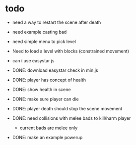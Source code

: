 
# todo

- need a way to restart the scene after death
- need example casting bad
- need simple menu to pick level
- Need to load a level with blocks (constrained movement)
- can i use easystar js

- DONE: download easystar check in min.js
- DONE: player has concept of health
- DONE: show health in scene
- DONE: make sure player can die
- DONE: player death should stop the scene movement
- DONE: need collisions with melee bads to kill/harm player
    - current bads are melee only
- DONE: make an example powerup




